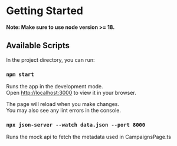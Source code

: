 # Getting Started

**Note: Make sure to use node version >= 18.**

## Available Scripts

In the project directory, you can run:

### `npm start`

Runs the app in the development mode.\
Open [http://localhost:3000](http://localhost:3000) to view it in your browser.

The page will reload when you make changes.\
You may also see any lint errors in the console.


### `npx json-server --watch data.json --port 8000`

Runs the mock api to fetch the metadata used in CampaignsPage.ts
